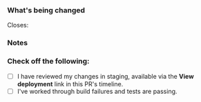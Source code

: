 <!--
Thank you for contributing to this project! You must fill out the information below before we can review this pull request. By explaining why you're making a change (or linking to an issue) and what changes you've made, we can review your pull request more quickly.
-->

### What's being changed

<!-- Help reviewers understand your PR by writing one paragraph summarizing its goals and intended user experience and explaining how the changes meet those goals. -->

Closes: 

<!-- If there's an existing issue for your change, please link to it above.
If there's _not_ an existing issue, please open one first to make it more likely that this update will be accepted: https://github.com/zachwatkins/.github/issues/new/choose. -->

### Notes

<!-- Discuss test failures, versioning issues, or anything else we should know when reviewing this pull request. -->

### Check off the following:

- [ ] I have reviewed my changes in staging, available via the **View deployment** link in this PR's timeline.
- [ ] I've worked through build failures and tests are passing.
